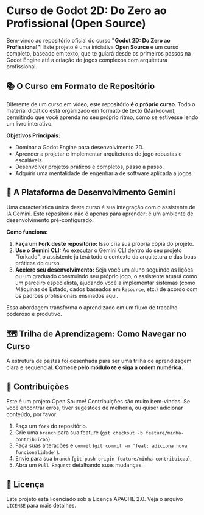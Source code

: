 # Curso de Godot 2D: Do Zero ao Profissional (Open Source)

Bem-vindo ao repositório oficial do curso **"Godot 2D: Do Zero ao Profissional"**! Este projeto é uma iniciativa **Open Source** e um curso completo, baseado em texto, que te guiará desde os primeiros passos na Godot Engine até a criação de jogos complexos com arquitetura profissional.

## 📚 O Curso em Formato de Repositório

Diferente de um curso em vídeo, este repositório **é o próprio curso**. Todo o material didático está organizado em formato de texto (Markdown), permitindo que você aprenda no seu próprio ritmo, como se estivesse lendo um livro interativo.

**Objetivos Principais:**
*   Dominar a Godot Engine para desenvolvimento 2D.
*   Aprender a projetar e implementar arquiteturas de jogo robustas e escaláveis.
*   Desenvolver projetos práticos e completos, passo a passo.
*   Adquirir uma mentalidade de engenharia de software aplicada a jogos.

## 🚀 A Plataforma de Desenvolvimento Gemini

Uma característica única deste curso é sua integração com o assistente de IA Gemini. Este repositório não é apenas para aprender; é um ambiente de desenvolvimento pré-configurado.

**Como funciona:**
1.  **Faça um Fork deste repositório:** Isso cria sua própria cópia do projeto.
2.  **Use o Gemini CLI:** Ao executar o Gemini CLI dentro do seu projeto "forkado", o assistente já terá todo o contexto da arquitetura e das boas práticas do curso.
3.  **Acelere seu desenvolvimento:** Seja você um aluno seguindo as lições ou um graduado construindo seu próprio jogo, o assistente atuará como um parceiro especialista, ajudando você a implementar sistemas (como Máquinas de Estado, dados baseados em `Resource`, etc.) de acordo com os padrões profissionais ensinados aqui.

Essa abordagem transforma o aprendizado em um fluxo de trabalho poderoso e produtivo.

## 🗺️ Trilha de Aprendizagem: Como Navegar no Curso

A estrutura de pastas foi desenhada para ser uma trilha de aprendizagem clara e sequencial. **Comece pelo módulo `00` e siga a ordem numérica.**

## 🤝 Contribuições

Este é um projeto Open Source! Contribuições são muito bem-vindas. Se você encontrar erros, tiver sugestões de melhoria, ou quiser adicionar conteúdo, por favor:

1.  Faça um `fork` do repositório.
2.  Crie uma `branch` para sua feature (`git checkout -b feature/minha-contribuicao`).
3.  Faça suas alterações e `commit` (`git commit -m 'feat: adiciona nova funcionalidade'`).
4.  Envie para sua `branch` (`git push origin feature/minha-contribuicao`).
5.  Abra um `Pull Request` detalhando suas mudanças.

## 📄 Licença

Este projeto está licenciado sob a Licença APACHE 2.0. Veja o arquivo `LICENSE` para mais detalhes.
